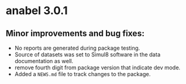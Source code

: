 # anabel 3.0.1

## Minor improvements and bug fixes:

* No reports are generated during package testing.
* Source of datasets was set to Simul8 software in the data documentation as well.
* remove fourth digit from package version that indicate dev mode.
* Added a `NEWS.md` file to track changes to the package.
